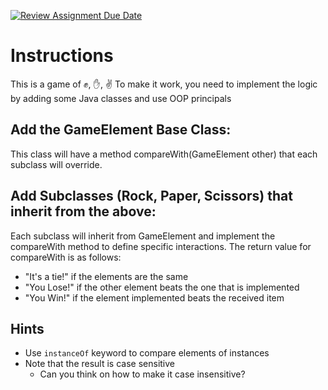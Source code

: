 [![Review Assignment Due Date](https://classroom.github.com/assets/deadline-readme-button-22041afd0340ce965d47ae6ef1cefeee28c7c493a6346c4f15d667ab976d596c.svg)](https://classroom.github.com/a/Mq6wGbDJ)
# Instructions
This is a game of ✊, ✋, ✌
To make it work, you need to implement the logic by adding some Java classes and use OOP principals
## Add the GameElement Base Class:
This class will have a method compareWith(GameElement other) that each subclass will override.
## Add Subclasses (Rock, Paper, Scissors) that inherit from the above:
Each subclass will inherit from GameElement and implement the compareWith method to define specific interactions.
The return value for compareWith is as follows:
- "It's a tie!" if the elements are the same
- "You Lose!" if the other element beats the one that is implemented
- "You Win!" if the element implemented beats the received item

## Hints
- Use `instanceOf` keyword to compare elements of instances
- Note that the result is case sensitive
  - Can you think on how to make it case insensitive?
